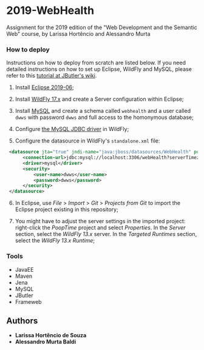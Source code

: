 # 2019-WebHealth
Assignment for the 2019 edition of the "Web Development and the Semantic Web" course, by Larissa Hortêncio and Alessandro Murta

### How to deploy

Instructions on how to deploy from scratch are listed below. If you need detailed instructions on how to set up Eclipse, WildFly and MySQL, please refer to this [tutorial at JButler's wiki](https://github.com/dwws-ufes/jbutler/wiki/Tutorial%3A-a-Java-EE-Web-Profile-application-with-JButler%2C-part-1).

1. Install [Eclipse 2019-06](http://www.eclipse.org/);

2. Install [WildFly 17.x](http://wildfly.org) and create a Server configuration within Eclipse;

3. Install [MySQL](http://www.mysql.com/products/community/) and create a schema called `webhealth` and a user called `dwws` with password `dwws` and full access to the homonymous database;

4. Configure [the MySQL JDBC driver](http://dev.mysql.com/downloads/connector/j/) in WildFly;

5. Configure the datasource in WildFly's `standalone.xml` file:

```XML
 <datasource jta="true" jndi-name="java:jboss/datasources/WebHealth" pool-name="WebHealthPool" enabled="true" use-java-context="true">
      <connection-url>jdbc:mysql://localhost:3306/webHealth?serverTimezone=UTC</connection-url>
      <driver>mysql</driver>
      <security>
          <user-name>dwws</user-name>
          <password>dwws</password>
      </security>
 </datasource>
```

6. In Eclipse, use _File_ > _Import_ > _Git_ > _Projects from Git_ to import the Eclipse project existing in this repository;

7. You might have to adjust the server settings in the imported project: right-click the _PoopTime_ project and select _Properties_. In the _Server_ section, select the _WildFly 13.x_ server. In the _Targeted Runtimes_ section, select the _WildFly 13.x Runtime_;

### Tools

* JavaEE
* Maven
* Jena
* MySQL
* JButler
* Frameweb

## Authors

* **Larissa Hortêncio de Souza**
* **Alessandro Murta Baldi**
